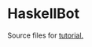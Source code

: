 # HaskellBot

Source files for [tutorial.](https://medium.com/@misha.kobelev.99/telegram-bot-on-haskell-with-db-connection-e0031f109166)
